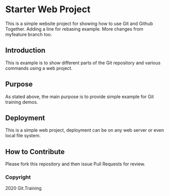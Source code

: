 # Starter Web Project

This is a simple website project for showing how to use Git and Github Together.  Adding a line for rebasing example. More changes from myfeature branch too. 

## Introduction

This is example is to show different parts of the Git repository and various commands using a web project. 

## Purpose

As stated above, the main purpose is to provide simple example for Git training demos. 

## Deployment

This is a simple web project, deployment can be on any web server or even local file system.

## How to Contribute

Please fork this repository and then issue Pull Requests for review. 

### Copyright

2020 Git.Training 